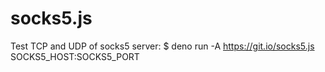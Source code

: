 # socks5.js
Test TCP and UDP of socks5 server: $ deno run -A https://git.io/socks5.js SOCKS5_HOST:SOCKS5_PORT
